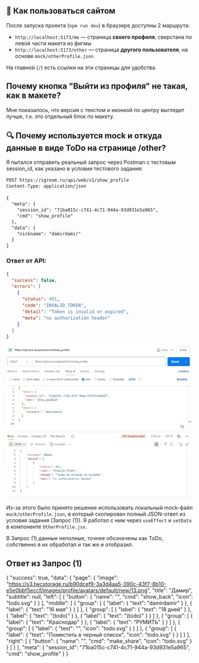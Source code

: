 
## 🧭 Как пользоваться сайтом

После запуска проекта (`npm run dev`) в браузере доступны 2 маршрута:

- `http://localhost:5173/me` — страница **своего профиля**, сверстана по левой части макета из фигмы
- `http://localhost:5173/other` — страница **другого пользователя**, на основе `mock/otherProfile.json`

На главной (`/`) есть ссылки на эти страницы для удобства.

## Почему кнопка "Выйти из профиля" не такая, как в макете?

Мне показалось, что версия с текстом и иконкой по центру выглядит лучше, т.к. это отдельный блок по макету.

## 🔍 Почему используется mock и откуда данные в виде ToDo на странице /other?

Я пытался отправить реальный запрос через Postman с тестовым session_id, как указано в условии тестового задания:

```
POST https://igroom.ru/api/web/v1/show_profile
Content-Type: application/json

{
  "meta": {
    "session_id": "71ba015c-c741-4c71-944a-93d931e5a965",
    "cmd": "show_profile"
  },
  "data": {
    "nickname": "damirdamir"
  }
}
```

### Ответ от API:
```json
{
  "success": false,
  "errors": [
    {
      "status": 401,
      "code": "INVALID_TOKEN",
      "detail": "Token is invalid or expired",
      "meta": "no authorization header"
    }
  ]
}
```

![Скриншот ошибки Postman](./public/screenshots/postman_error.jpg)

Из-за этого было принято решение использовать локальный mock-файл `mock/otherProfile.json`, в который скопирован полный JSON-ответ из условия задания (Запрос (1)). Я работал с ним через `useEffect` и `setData` в компоненте `OtherProfile.jsx`.

В Запрос (1) данные неполные, точнее обозначены как ToDo, собственно я их обработал и так же и отобразил.

## Ответ из Запрос (1)

{
    "success": true,
    "data": {
        "page": {
            "image": "https://s3.twcstorage.ru/b90dcef9-3a3d4aa5-390c-43f7-8b10-e5e0bbf5eccf/images/profile/avatars/default/new/13.png",
            "title": "Дамир",
            "subtitle": null,
            "left": [
                {
                    "button": {
                        "name": "",
                        "cmd": "show_back",
                        "icon": "todo.svg"
                    }
                }
            ],
            "middle": [
                {
                    "group": [
                        {
                            "label": {
                                "text": "damirdamir"
                            }
                        },
                        {
                            "label": {
                                "text": "16 мая"
                            }
                        }
                    ]
                },
                {
                    "group": [
                        {
                            "label": {
                                "text": "18 дней"
                            }
                        },
                        {
                            "label": {
                                "text": "(todo)"
                            }
                        },
                        {
                            "label": {
                                "text": "(todo)"
                            }
                        }
                    ]
                },
                {
                    "group": [
                        {
                            "label": {
                                "text": "Краснодар"
                            }
                        },
                        {
                            "label": {
                                "text": "РУМИТЬ"
                            }
                        }
                    ]
                },
                {
                    "group": [
                        {
                            "label": {
                                "text": "",
                                "icon": "todo.svg"
                            }
                        }
                    ]
                },
                {
                    "group": [
                        {
                            "label": {
                                "text": "Поместить в черный список",
                                "icon": "todo.svg"
                            }
                        }
                    ]
                }
            ],
            "right": [
                {
                    "button": {
                        "name": "",
                        "cmd": "make_share",
                        "icon": "todo.svg"
                    }
                }
            ]
        }
    },
    "meta": {
        "session_id": "71ba015c-c741-4c71-944a-93d931e5a965",
        "cmd": "show_profile"
    }
}


